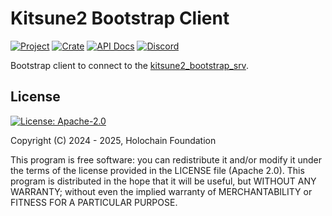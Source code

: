 # Kitsune2 Bootstrap Client

[![Project](https://img.shields.io/badge/project-kitsune2-purple.svg?style=flat-square)](https://github.com/holochain/kitsune2)
[![Crate](https://img.shields.io/crates/v/kitsune2_bootstrap_client.svg)](https://crates.io/crates/kitsune2_bootstrap_client)
[![API Docs](https://docs.rs/kitsune2_bootstrap_client/badge.svg)](https://docs.rs/kitsune2_bootstrap_client)
[![Discord](https://img.shields.io/badge/Discord-blue.svg?style=flat-square)](https://discord.gg/k55DS5dmPH)

Bootstrap client to connect to the [kitsune2_bootstrap_srv](https://crates.io/crates/kitsune2_bootstrap_srv).

## License
[![License: Apache-2.0](https://img.shields.io/badge/License-Apache%202.0-blue.svg)](https://www.apache.org/licenses/LICENSE-2.0)

Copyright (C) 2024 - 2025, Holochain Foundation

This program is free software: you can redistribute it and/or modify it under the terms of the license
provided in the LICENSE file (Apache 2.0).  This program is distributed in the hope that it will be useful,
but WITHOUT ANY WARRANTY; without even the implied warranty of MERCHANTABILITY or FITNESS FOR A PARTICULAR
PURPOSE.
